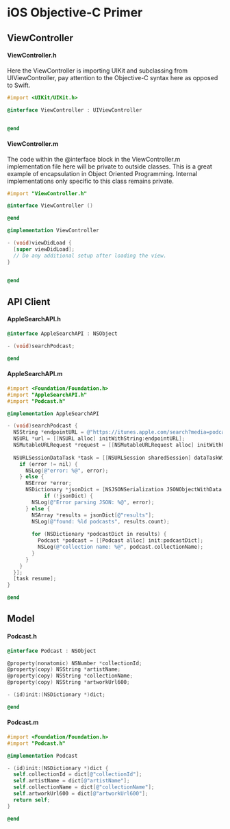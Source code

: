 # iOS Objective-C Primer

## ViewController

#### ViewController.h

Here the ViewController is importing UIKit and subclassing from UIViewController, pay attention to the Objective-C syntax here as opposed to Swift. 

```objective-c
#import <UIKit/UIKit.h>

@interface ViewController : UIViewController


@end
```

#### ViewController.m

The code within the @interface block in the ViewController.m implementation file here will be private to outside classes. This is a great example of encapsulation in Object Oriented Programming. Internal implementations only specific to this class remains private. 

```objective-c 
#import "ViewController.h"

@interface ViewController ()

@end

@implementation ViewController

- (void)viewDidLoad {
  [super viewDidLoad];
  // Do any additional setup after loading the view.
}


@end
```

## API Client 

#### AppleSearchAPI.h 
```objective-c 
@interface AppleSearchAPI : NSObject

- (void)searchPodcast;

@end
```

#### AppleSearchAPI.m
```objective-c 
#import <Foundation/Foundation.h>
#import "AppleSearchAPI.h"
#import "Podcast.h"

@implementation AppleSearchAPI

- (void)searchPodcast {
  NSString *endpointURL = @"https://itunes.apple.com/search?media=podcast&limit=200&term=swift";
  NSURL *url = [[NSURL alloc] initWithString:endpointURL];
  NSMutableURLRequest *request = [[NSMutableURLRequest alloc] initWithURL:url];
  
  NSURLSessionDataTask *task = [[NSURLSession sharedSession] dataTaskWithRequest:request completionHandler:^(NSData * _Nullable data, NSURLResponse * _Nullable response, NSError * _Nullable error) {
    if (error != nil) {
      NSLog(@"error: %@", error);
    } else {
      NSError *error;
      NSDictionary *jsonDict = [NSJSONSerialization JSONObjectWithData:data options:NSJSONReadingAllowFragments error:&error];
            if (!jsonDict) {
        NSLog(@"Error parsing JSON: %@", error);
      } else {
        NSArray *results = jsonDict[@"results"];
        NSLog(@"found: %ld podcasts", results.count);
        
        for (NSDictionary *podcastDict in results) {
          Podcast *podcast = [[Podcast alloc] init:podcastDict];
          NSLog(@"collection name: %@", podcast.collectionName);
        }
      }
    }
  }];
  [task resume];
}

@end
```

## Model

#### Podcast.h 

```objective-c 
@interface Podcast : NSObject

@property(nonatomic) NSNumber *collectionId;
@property(copy) NSString *artistName;
@property(copy) NSString *collectionName;
@property(copy) NSString *artworkUrl600; 

- (id)init:(NSDictionary *)dict; 

@end
```

#### Podcast.m 

```objective-c 
#import <Foundation/Foundation.h>
#import "Podcast.h"

@implementation Podcast

- (id)init:(NSDictionary *)dict {
  self.collectionId = dict[@"collectionId"];
  self.artistName = dict[@"artistName"];
  self.collectionName = dict[@"collectionName"];
  self.artworkUrl600 = dict[@"artworkUrl600"];
  return self;
}

@end
```
